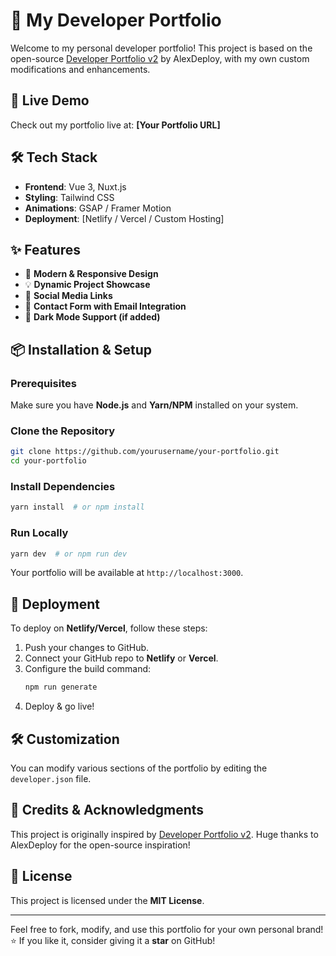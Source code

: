 # 🚀 My Developer Portfolio

Welcome to my personal developer portfolio! This project is based on the open-source [Developer Portfolio v2](https://github.com/alexdeploy/developer-portfolio-v2) by AlexDeploy, with my own custom modifications and enhancements.

## 🔗 Live Demo
Check out my portfolio live at: **[Your Portfolio URL]**

## 🛠 Tech Stack
- **Frontend**: Vue 3, Nuxt.js
- **Styling**: Tailwind CSS
- **Animations**: GSAP / Framer Motion
- **Deployment**: [Netlify / Vercel / Custom Hosting]

## ✨ Features
- 📌 **Modern & Responsive Design**
- 💡 **Dynamic Project Showcase**
- 🔗 **Social Media Links**
- 📩 **Contact Form with Email Integration**
- 🌙 **Dark Mode Support (if added)**

## 📦 Installation & Setup
### Prerequisites
Make sure you have **Node.js** and **Yarn/NPM** installed on your system.

### Clone the Repository
```bash
git clone https://github.com/yourusername/your-portfolio.git
cd your-portfolio
```

### Install Dependencies
```bash
yarn install  # or npm install
```

### Run Locally
```bash
yarn dev  # or npm run dev
```

Your portfolio will be available at `http://localhost:3000`.

## 🚀 Deployment
To deploy on **Netlify/Vercel**, follow these steps:
1. Push your changes to GitHub.
2. Connect your GitHub repo to **Netlify** or **Vercel**.
3. Configure the build command:
   ```sh
   npm run generate
   ```
4. Deploy & go live!

## 🛠 Customization
You can modify various sections of the portfolio by editing the `developer.json` file.

## 🤝 Credits & Acknowledgments
This project is originally inspired by [Developer Portfolio v2](https://github.com/alexdeploy/developer-portfolio-v2). Huge thanks to AlexDeploy for the open-source inspiration!

## 📜 License
This project is licensed under the **MIT License**.

---
Feel free to fork, modify, and use this portfolio for your own personal brand! ⭐ If you like it, consider giving it a **star** on GitHub!
